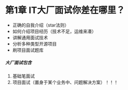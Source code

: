 # 第1章  IT大厂面试你差在哪里？

- 正确的自我介绍（star法则）
- 如何介绍项目经历（技术不足，运维来凑）
- 讲解通用面试技术
- 分析多种类型开源项目
- 刷项目面试题库



##### 大厂面试包含

1. 基础笔面试
2. 项目面试（置身于某个业务中、问题解决方案）！！！





